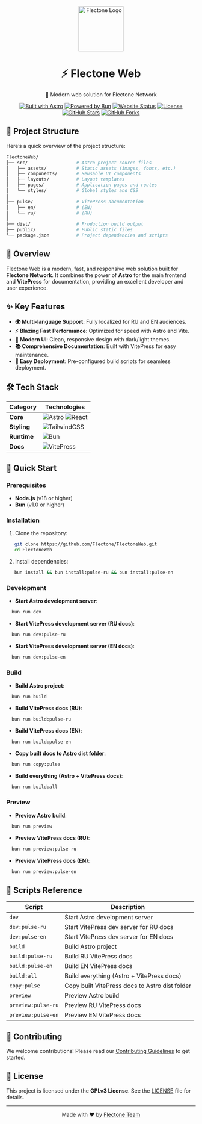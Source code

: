 <div align="center">
  <img src="assets/favicons/favicon.ico" alt="Flectone Logo" width="120" />

# ⚡️ Flectone Web

🚀 Modern web solution for Flectone Network

[![Built with Astro](https://astro.badg.es/v2/built-with-astro/tiny.svg)](https://astro.build)
[![Powered by Bun](https://img.shields.io/badge/Powered%20by-Bun-orange)](https://bun.sh)
[![Website Status](https://img.shields.io/website?url=https%3A%2F%2Fflectone.net)](https://flectone.net)
[![License](https://img.shields.io/badge/license-GPLv3-blue)](LICENSE)
[![GitHub Stars](https://img.shields.io/github/stars/Flectone/FlectoneWeb?style=social)](https://github.com/Flectone/FlectoneWeb/stargazers)
[![GitHub Forks](https://img.shields.io/github/forks/Flectone/FlectoneWeb?style=social)](https://github.com/Flectone/FlectoneWeb/network/members)

</div>

## 🧱 Project Structure

Here’s a quick overview of the project structure:

```bash
FlectoneWeb/
├── src/                  # Astro project source files
│   ├── assets/           # Static assets (images, fonts, etc.)
│   ├── components/       # Reusable UI components
│   ├── layouts/          # Layout templates
│   ├── pages/            # Application pages and routes
│   └── styles/           # Global styles and CSS
│
├── pulse/                # VitePress documentation
│   ├── en/               # (EN)
│   └── ru/               # (RU)
│
├── dist/                 # Production build output
├── public/               # Public static files
└── package.json          # Project dependencies and scripts
```

## 🎯 Overview

Flectone Web is a modern, fast, and responsive web solution built for **Flectone Network**. It combines the power of **Astro** for the main frontend and **VitePress** for documentation, providing an excellent developer and user experience.

## ✨ Key Features

- **🌍 Multi-language Support**: Fully localized for RU and EN audiences.
- **⚡️ Blazing Fast Performance**: Optimized for speed with Astro and Vite.
- **🎨 Modern UI**: Clean, responsive design with dark/light themes.
- **📚 Comprehensive Documentation**: Built with VitePress for easy maintenance.
- **🚀 Easy Deployment**: Pre-configured build scripts for seamless deployment.

## 🛠️ Tech Stack

| Category       | Technologies                                                                 |
|----------------|-----------------------------------------------------------------------------|
| **Core**       | ![Astro](https://img.shields.io/badge/Astro-BC52EE?logo=astro&logoColor=white) ![React](https://img.shields.io/badge/React-61DAFB?logo=react&logoColor=black) |
| **Styling**    | ![TailwindCSS](https://img.shields.io/badge/TailwindCSS-38B2AC?logo=tailwind-css&logoColor=white) |
| **Runtime**    | ![Bun](https://img.shields.io/badge/Bun-000000?logo=bun&logoColor=white)    |
| **Docs**       | ![VitePress](https://img.shields.io/badge/VitePress-646CFF?logo=vite&logoColor=white) |

## 🚀 Quick Start

### Prerequisites

- **Node.js** (v18 or higher)
- **Bun** (v1.0 or higher)

### Installation

1. Clone the repository:
```bash
   git clone https://github.com/Flectone/FlectoneWeb.git
   cd FlectoneWeb
```

2. Install dependencies:
```bash
   bun install && bun install:pulse-ru && bun install:pulse-en
```
### Development

- **Start Astro development server**:
```bash
  bun run dev
```

- **Start VitePress development server (RU docs)**:
```bash
  bun run dev:pulse-ru
```

- **Start VitePress development server (EN docs)**:
```bash
  bun run dev:pulse-en
```

### Build

- **Build Astro project**:
```bash
  bun run build
```

- **Build VitePress docs (RU)**:
```bash
  bun run build:pulse-ru
```

- **Build VitePress docs (EN)**:
```bash
  bun run build:pulse-en
```

- **Copy built docs to Astro dist folder**:
```bash
  bun run copy:pulse
```

- **Build everything (Astro + VitePress docs)**:
```bash
  bun run build:all
```

### Preview

- **Preview Astro build**:
```bash
  bun run preview
```

- **Preview VitePress docs (RU)**:
```bash
  bun run preview:pulse-ru
```

- **Preview VitePress docs (EN)**:
```bash
  bun run preview:pulse-en
```

## 📜 Scripts Reference

| Script             | Description                                    |
|--------------------|------------------------------------------------|
| `dev`              | Start Astro development server                 |
| `dev:pulse-ru`     | Start VitePress dev server for RU docs         |
| `dev:pulse-en`     | Start VitePress dev server for EN docs         |
| `build`            | Build Astro project                            |
| `build:pulse-ru`   | Build RU VitePress docs                        |
| `build:pulse-en`   | Build EN VitePress docs                        |
| `build:all`        | Build everything (Astro + VitePress docs)      |
| `copy:pulse`       | Copy built VitePress docs to Astro dist folder |
| `preview`          | Preview Astro build                            |
| `preview:pulse-ru` | Preview RU VitePress docs                      |
| `preview:pulse-en` | Preview EN VitePress docs                      |


## 🤝 Contributing

We welcome contributions! Please read our [Contributing Guidelines](CONTRIBUTING.md) to get started.

## 📄 License

This project is licensed under the **GPLv3 License**. See the [LICENSE](LICENSE) file for details.

---

<div align="center">
  Made with ❤️ by <a href="https://github.com/Flectone">Flectone Team</a>
</div>